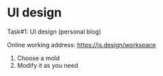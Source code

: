 # UI design

Task#1: UI design (personal blog)

Online working address: https://js.design/workspace

1. Choose a mold
2. Modify it as you need